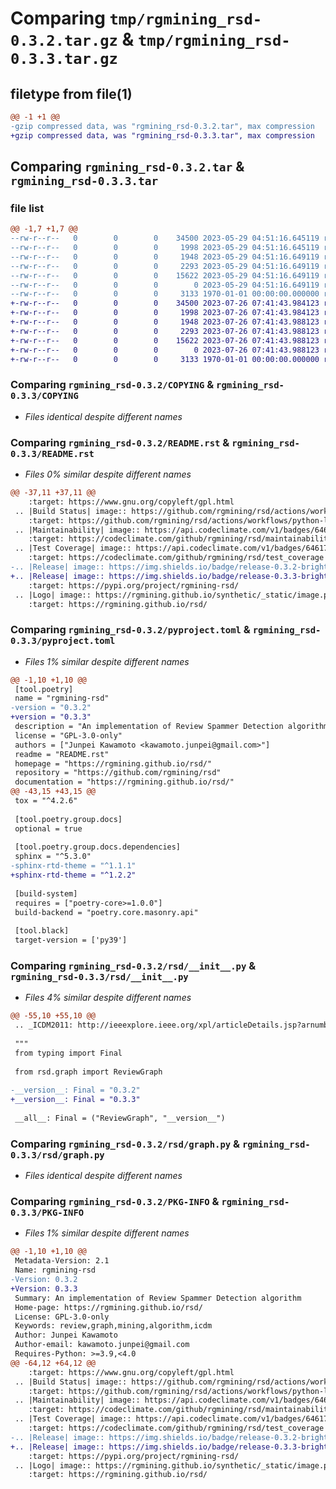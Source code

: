 # Comparing `tmp/rgmining_rsd-0.3.2.tar.gz` & `tmp/rgmining_rsd-0.3.3.tar.gz`

## filetype from file(1)

```diff
@@ -1 +1 @@
-gzip compressed data, was "rgmining_rsd-0.3.2.tar", max compression
+gzip compressed data, was "rgmining_rsd-0.3.3.tar", max compression
```

## Comparing `rgmining_rsd-0.3.2.tar` & `rgmining_rsd-0.3.3.tar`

### file list

```diff
@@ -1,7 +1,7 @@
--rw-r--r--   0        0        0    34500 2023-05-29 04:51:16.645119 rgmining_rsd-0.3.2/COPYING
--rw-r--r--   0        0        0     1998 2023-05-29 04:51:16.645119 rgmining_rsd-0.3.2/README.rst
--rw-r--r--   0        0        0     1948 2023-05-29 04:51:16.649119 rgmining_rsd-0.3.2/pyproject.toml
--rw-r--r--   0        0        0     2293 2023-05-29 04:51:16.649119 rgmining_rsd-0.3.2/rsd/__init__.py
--rw-r--r--   0        0        0    15622 2023-05-29 04:51:16.649119 rgmining_rsd-0.3.2/rsd/graph.py
--rw-r--r--   0        0        0        0 2023-05-29 04:51:16.649119 rgmining_rsd-0.3.2/rsd/py.typed
--rw-r--r--   0        0        0     3133 1970-01-01 00:00:00.000000 rgmining_rsd-0.3.2/PKG-INFO
+-rw-r--r--   0        0        0    34500 2023-07-26 07:41:43.984123 rgmining_rsd-0.3.3/COPYING
+-rw-r--r--   0        0        0     1998 2023-07-26 07:41:43.984123 rgmining_rsd-0.3.3/README.rst
+-rw-r--r--   0        0        0     1948 2023-07-26 07:41:43.988123 rgmining_rsd-0.3.3/pyproject.toml
+-rw-r--r--   0        0        0     2293 2023-07-26 07:41:43.988123 rgmining_rsd-0.3.3/rsd/__init__.py
+-rw-r--r--   0        0        0    15622 2023-07-26 07:41:43.988123 rgmining_rsd-0.3.3/rsd/graph.py
+-rw-r--r--   0        0        0        0 2023-07-26 07:41:43.988123 rgmining_rsd-0.3.3/rsd/py.typed
+-rw-r--r--   0        0        0     3133 1970-01-01 00:00:00.000000 rgmining_rsd-0.3.3/PKG-INFO
```

### Comparing `rgmining_rsd-0.3.2/COPYING` & `rgmining_rsd-0.3.3/COPYING`

 * *Files identical despite different names*

### Comparing `rgmining_rsd-0.3.2/README.rst` & `rgmining_rsd-0.3.3/README.rst`

 * *Files 0% similar despite different names*

```diff
@@ -37,11 +37,11 @@
    :target: https://www.gnu.org/copyleft/gpl.html
 .. |Build Status| image:: https://github.com/rgmining/rsd/actions/workflows/python-lib.yaml/badge.svg
    :target: https://github.com/rgmining/rsd/actions/workflows/python-lib.yaml
 .. |Maintainability| image:: https://api.codeclimate.com/v1/badges/6461704a370307ee0d55/maintainability
    :target: https://codeclimate.com/github/rgmining/rsd/maintainability
 .. |Test Coverage| image:: https://api.codeclimate.com/v1/badges/6461704a370307ee0d55/test_coverage
    :target: https://codeclimate.com/github/rgmining/rsd/test_coverage
-.. |Release| image:: https://img.shields.io/badge/release-0.3.2-brightgreen.svg
+.. |Release| image:: https://img.shields.io/badge/release-0.3.3-brightgreen.svg
    :target: https://pypi.org/project/rgmining-rsd/
 .. |Logo| image:: https://rgmining.github.io/synthetic/_static/image.png
    :target: https://rgmining.github.io/rsd/
```

### Comparing `rgmining_rsd-0.3.2/pyproject.toml` & `rgmining_rsd-0.3.3/pyproject.toml`

 * *Files 1% similar despite different names*

```diff
@@ -1,10 +1,10 @@
 [tool.poetry]
 name = "rgmining-rsd"
-version = "0.3.2"
+version = "0.3.3"
 description = "An implementation of Review Spammer Detection algorithm"
 license = "GPL-3.0-only"
 authors = ["Junpei Kawamoto <kawamoto.junpei@gmail.com>"]
 readme = "README.rst"
 homepage = "https://rgmining.github.io/rsd/"
 repository = "https://github.com/rgmining/rsd"
 documentation = "https://rgmining.github.io/rsd/"
@@ -43,15 +43,15 @@
 tox = "^4.2.6"
 
 [tool.poetry.group.docs]
 optional = true
 
 [tool.poetry.group.docs.dependencies]
 sphinx = "^5.3.0"
-sphinx-rtd-theme = "^1.1.1"
+sphinx-rtd-theme = "^1.2.2"
 
 [build-system]
 requires = ["poetry-core>=1.0.0"]
 build-backend = "poetry.core.masonry.api"
 
 [tool.black]
 target-version = ['py39']
```

### Comparing `rgmining_rsd-0.3.2/rsd/__init__.py` & `rgmining_rsd-0.3.3/rsd/__init__.py`

 * *Files 4% similar despite different names*

```diff
@@ -55,10 +55,10 @@
 .. _ICDM2011: http://ieeexplore.ieee.org/xpl/articleDetails.jsp?arnumber=6137345
 
 """
 from typing import Final
 
 from rsd.graph import ReviewGraph
 
-__version__: Final = "0.3.2"
+__version__: Final = "0.3.3"
 
 __all__: Final = ("ReviewGraph", "__version__")
```

### Comparing `rgmining_rsd-0.3.2/rsd/graph.py` & `rgmining_rsd-0.3.3/rsd/graph.py`

 * *Files identical despite different names*

### Comparing `rgmining_rsd-0.3.2/PKG-INFO` & `rgmining_rsd-0.3.3/PKG-INFO`

 * *Files 1% similar despite different names*

```diff
@@ -1,10 +1,10 @@
 Metadata-Version: 2.1
 Name: rgmining-rsd
-Version: 0.3.2
+Version: 0.3.3
 Summary: An implementation of Review Spammer Detection algorithm
 Home-page: https://rgmining.github.io/rsd/
 License: GPL-3.0-only
 Keywords: review,graph,mining,algorithm,icdm
 Author: Junpei Kawamoto
 Author-email: kawamoto.junpei@gmail.com
 Requires-Python: >=3.9,<4.0
@@ -64,12 +64,12 @@
    :target: https://www.gnu.org/copyleft/gpl.html
 .. |Build Status| image:: https://github.com/rgmining/rsd/actions/workflows/python-lib.yaml/badge.svg
    :target: https://github.com/rgmining/rsd/actions/workflows/python-lib.yaml
 .. |Maintainability| image:: https://api.codeclimate.com/v1/badges/6461704a370307ee0d55/maintainability
    :target: https://codeclimate.com/github/rgmining/rsd/maintainability
 .. |Test Coverage| image:: https://api.codeclimate.com/v1/badges/6461704a370307ee0d55/test_coverage
    :target: https://codeclimate.com/github/rgmining/rsd/test_coverage
-.. |Release| image:: https://img.shields.io/badge/release-0.3.2-brightgreen.svg
+.. |Release| image:: https://img.shields.io/badge/release-0.3.3-brightgreen.svg
    :target: https://pypi.org/project/rgmining-rsd/
 .. |Logo| image:: https://rgmining.github.io/synthetic/_static/image.png
    :target: https://rgmining.github.io/rsd/
```

